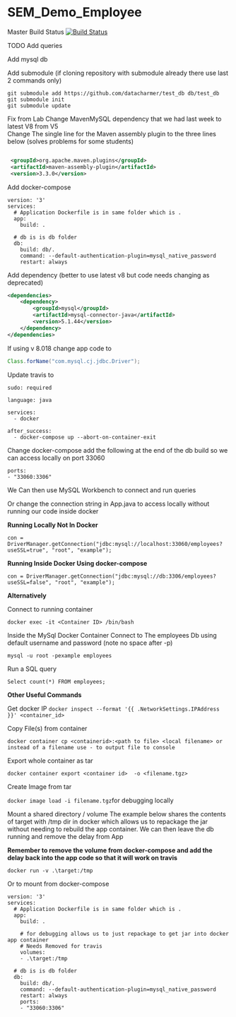 # SEM_Demo_Employee
Master Build Status [![Build Status](https://travis-ci.com/Kevin-Sim/SEM_Demo_Employee.svg?branch=master)](https://travis-ci.com/Kevin-Sim/SEM_Demo_Employee)

TODO 
Add queries

Add mysql db

Add submodule (if cloning repository with submodule already there use last 2 commands only)

```
git submodule add https://github.com/datacharmer/test_db db/test_db
git submodule init
git submodule update
```

Fix from Lab Change MavenMySQL  dependency that we had last week to latest V8 from V5  
Change The single line for the Maven assembly plugin to the three lines below (solves problems for some students)
```xml

 <groupId>org.apache.maven.plugins</groupId>
 <artifactId>maven-assembly-plugin</artifactId>
 <version>3.3.0</version>

```
Add docker-compose 

```
version: '3'
services:
  # Application Dockerfile is in same folder which is .
  app:
    build: .

  # db is is db folder
  db:
    build: db/.
    command: --default-authentication-plugin=mysql_native_password
    restart: always    
```
Add dependency (better to use latest v8 but code needs changing as deprecated)

```xml
<dependencies>
    <dependency>
        <groupId>mysql</groupId>
        <artifactId>mysql-connector-java</artifactId>
        <version>5.1.44</version>
    </dependency>
</dependencies>
```
If using v 8.018 change app code to
```java 
Class.forName("com.mysql.cj.jdbc.Driver");
```
Update travis to 

```
sudo: required

language: java

services:
  - docker

after_success:
  - docker-compose up --abort-on-container-exit
```

Change docker-compose add the following at the end of the db build so we can access locally on port 33060

```
ports:
- "33060:3306"
```
We Can then use MySQL Workbench to connect and run queries

Or change the connection string in App.java to access locally without running our code inside docker

**Running Locally Not In Docker**

``con = DriverManager.getConnection("jdbc:mysql://localhost:33060/employees?useSSL=true", "root", "example");``

**Running Inside Docker Using docker-compose**

``con = DriverManager.getConnection("jdbc:mysql://db:3306/employees?useSSL=false", "root", "example");``

**Alternatively** 

Connect to running container 

``docker exec -it <Container ID> /bin/bash``

Inside the MySql Docker Container Connect to The employees Db using default username and password (note no space after -p) 

``mysql -u root -pexample employees``

Run a SQL query 

``Select count(*) FROM employees;`` 

**Other Useful Commands**

Get docker IP
``docker inspect --format '{{ .NetworkSettings.IPAddress }}' <container_id>``

 Copy File(s) from container

``docker container cp <containerid>:<path to file> <local filename> or instead of a filename use - to output file to console``

Export whole container as tar

``docker container export <container id>  -o <filename.tgz>``

Create Image from tar

``docker image load -i filename.tgz``for debugging locally

Mount a shared directory / volume The example below shares the contents of target with /tmp dir in docker which allows us to repackage the jar without needing to rebuild the app container. We can then leave the db running and remove the delay from App  

**Remember to remove the volume from docker-compose and add the delay back into the app code so that it will work on travis**

``docker run -v .\target:/tmp``

Or to mount from docker-compose
```
version: '3'
services:
  # Application Dockerfile is in same folder which is .
  app:
    build: .

    # for debugging allows us to just repackage to get jar into docker app container
    # Needs Removed for travis
    volumes:
    - .\target:/tmp

  # db is is db folder
  db:
    build: db/.
    command: --default-authentication-plugin=mysql_native_password
    restart: always
    ports:
    - "33060:3306"
```